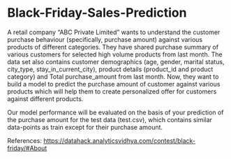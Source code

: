 # Black-Friday-Sales-Prediction
A retail company “ABC Private Limited” wants to understand the customer purchase behaviour (specifically, purchase amount) against various products of different categories. 
They have shared purchase summary of various customers for selected high volume products from last month. The data set also contains customer demographics (age, gender, marital status, city_type, stay_in_current_city), 
product details (product_id and product category) and Total purchase_amount from last month. Now, they want to build a model to predict the purchase amount of customer against various products which will help them to create personalized 
offer for customers against different products.

Our model performance will be evaluated on the basis of your prediction of the purchase amount for the test data (test.csv), which contains similar data-points as train except 
for their purchase amount.

References:
https://datahack.analyticsvidhya.com/contest/black-friday/#About
